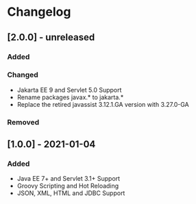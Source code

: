 # Changelog

## [2.0.0] - unreleased

### Added

### Changed

- Jakarta EE 9 and Servlet 5.0 Support 
- Rename packages javax.* to jakarta.*  
- Replace the retired javassist 3.12.1.GA version with 3.27.0-GA 

### Removed


## [1.0.0] - 2021-01-04

### Added

- Java EE 7+ and Servlet 3.1+ Support
- Groovy Scripting and Hot Reloading
- JSON, XML, HTML and JDBC Support